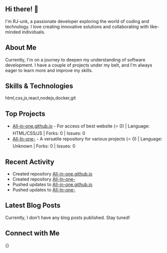 ## Hi there! 👋

I'm RJ-unk, a passionate developer exploring the world of coding and technology. I love creating innovative solutions and collaborating with like-minded individuals.

## About Me

Currently, I'm on a journey to deepen my understanding of software development. I have a couple of projects under my belt, and I'm always eager to learn more and improve my skills.

## Skills & Technologies

html,css,js,react,nodejs,docker,git

## Top Projects

- [All-in-one.github.io](https://github.com/RJ-unk/All-in-one.github.io) - For access of best website (⭐ 0) | Language: HTML/CSS/JS | Forks: 0 | Issues: 0
- [All-In-one-](https://github.com/RJ-unk/All-In-one-) - A versatile repository for various projects (⭐ 0) | Language: Unknown | Forks: 0 | Issues: 0

## Recent Activity

- Created repository [All-in-one.github.io](https://github.com/RJ-unk/All-in-one.github.io)  
- Created repository [All-In-one-](https://github.com/RJ-unk/All-In-one-)  
- Pushed updates to [All-in-one.github.io](https://github.com/RJ-unk/All-in-one.github.io)  
- Pushed updates to [All-In-one-](https://github.com/RJ-unk/All-In-one-)

## Latest Blog Posts

Currently, I don't have any blog posts published. Stay tuned!

## Connect with Me

{}
